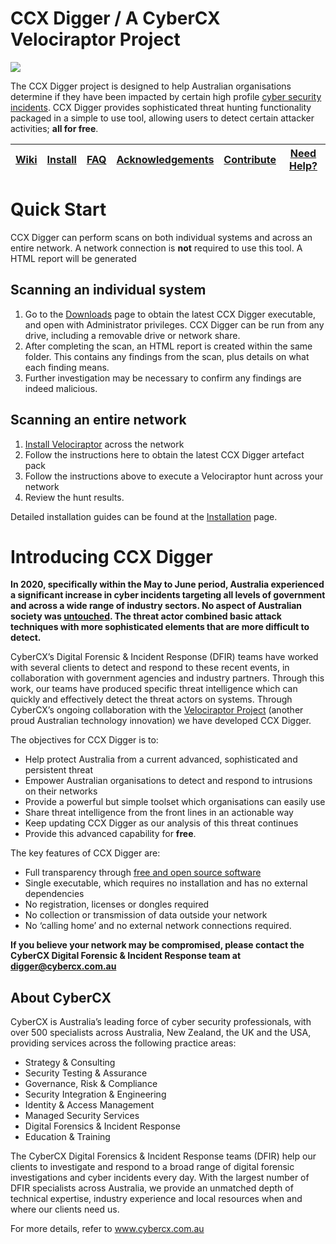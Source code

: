 # CCX Digger / A CyberCX Velociraptor Project

<img src="https://camo.githubusercontent.com/72b54ccf6ce09bbf05d92ff18bbd0fae41f51561/68747470733a2f2f6d656469612d657870312e6c6963646e2e636f6d2f646d732f696d6167652f433536304241514734687335786e6a43326f672f636f6d70616e792d6c6f676f5f3230305f3230302f303f653d3231353930323434303026763d6265746126743d6c794954454e66557876773235565967596b363676384d53346b364c784e6561414c79454462314647704d"></img>

The CCX Digger project is designed to help Australian organisations determine if they have been impacted by certain high profile [cyber security incidents](https://www.pm.gov.au/media/statement-malicious-cyber-activity-against-australian-networks). CCX Digger provides sophisticated threat hunting functionality packaged in a simple to use tool, allowing users to detect certain attacker activities; **all for free**.

<div align="center">
<table>
    <thead>
        <tr>
          <th align="center"><a href="https://github.com/CCXLabs/CCXDigger/wiki">Wiki</a></th>
            <th align="center"><a href="https://github.com/CCXLabs/CCXDigger/wiki/Installation">Install</a></th>
          <th align="center"><a href="https://github.com/CCXLabs/CCXDigger/wiki/FAQ">FAQ</a></th>
            <th align="center"><a href="https://github.com/CCXLabs/CCXDigger/wiki/Acknowledgements">Acknowledgements</a></th>
          <th align="center"><a href="https://github.com/CCXLabs/CCXDigger/wiki/Contribution-Guide">Contribute</a></th>
          <th align="center"><a href="https://github.com/CCXLabs/CCXDigger/wiki/Need-Help%3F">Need Help?</a></th>
        </tr>
    </thead>
</table>
</div>

# Quick Start
CCX Digger can perform scans on both individual systems and across an entire network. A network connection is **not** required to use this tool. A HTML report will be generated 
## Scanning an individual system
1.	Go to the [Downloads](https://github.com/CCXLabs/CCXDigger/wiki/Downloads) page to obtain the latest CCX Digger executable, and open with Administrator privileges. CCX Digger can be run from any drive, including a removable drive or network share. 
2.	After completing the scan, an HTML report is created within the same folder. This contains any findings from the scan, plus details on what each finding means. 
3.	Further investigation may be necessary to confirm any findings are indeed malicious.
## Scanning an entire network
1.	[Install Velociraptor](https://www.velocidex.com/docs/getting-started/) across the network  
2.	Follow the instructions here to obtain the latest CCX Digger artefact pack
3.	Follow the instructions above to execute a Velociraptor hunt across your network
4.	Review the hunt results.

Detailed installation guides can be found at the [Installation](https://github.com/CCXLabs/CCXDigger/wiki/Installation) page.
# Introducing CCX Digger
**In 2020, specifically within the May to June period, Australia experienced a significant increase in cyber incidents targeting all levels of government and across a wide range of industry sectors. No aspect of Australian society was [untouched](https://www.pm.gov.au/media/statement-malicious-cyber-activity-against-australian-networks). The threat actor combined basic attack techniques with more sophisticated elements that are more difficult to detect.**

CyberCX’s Digital Forensic & Incident Response (DFIR) teams have worked with several clients to detect and respond to these recent events, in collaboration with government agencies and industry partners. Through this work, our teams have produced specific threat intelligence which can quickly and effectively detect the threat actors on systems. 
Through CyberCX’s ongoing collaboration with the [Velociraptor Project](www.velocidex.com) (another proud Australian technology innovation) we have developed CCX Digger.

The objectives for CCX Digger is to:
* Help protect Australia from a current advanced, sophisticated and persistent threat
* Empower Australian organisations to detect and respond to intrusions on their networks
* Provide a powerful but simple toolset which organisations can easily use
* Share threat intelligence from the front lines in an actionable way
* Keep updating CCX Digger as our analysis of this threat continues
* Provide this advanced capability for **free**.

The key features of CCX Digger are:
* Full transparency through [free and open source software](https://www.velocidex.com/about/license/)
* Single executable, which requires no installation and has no external dependencies 
* No registration, licenses or dongles required
* No collection or transmission of data outside your network
* No ‘calling home’ and no external network connections required.

**If you believe your network may be compromised, please contact the CyberCX Digital Forensic & Incident Response team at digger@cybercx.com.au**
## About CyberCX
CyberCX is Australia’s leading force of cyber security professionals, with over 500 specialists across Australia, New Zealand, the UK and the USA, providing services across the following practice areas:

* Strategy & Consulting
* Security Testing & Assurance
* Governance, Risk & Compliance
* Security Integration & Engineering
* Identity & Access Management
* Managed Security Services
* Digital Forensics & Incident Response
* Education & Training

The CyberCX Digital Forensics & Incident Response teams (DFIR) help our clients to investigate and respond to a broad range of digital forensic investigations and cyber incidents every day. With the largest number of DFIR specialists across Australia, we provide an unmatched depth of technical expertise, industry experience and local resources when and where our clients need us.

For more details, refer to www.cybercx.com.au 
